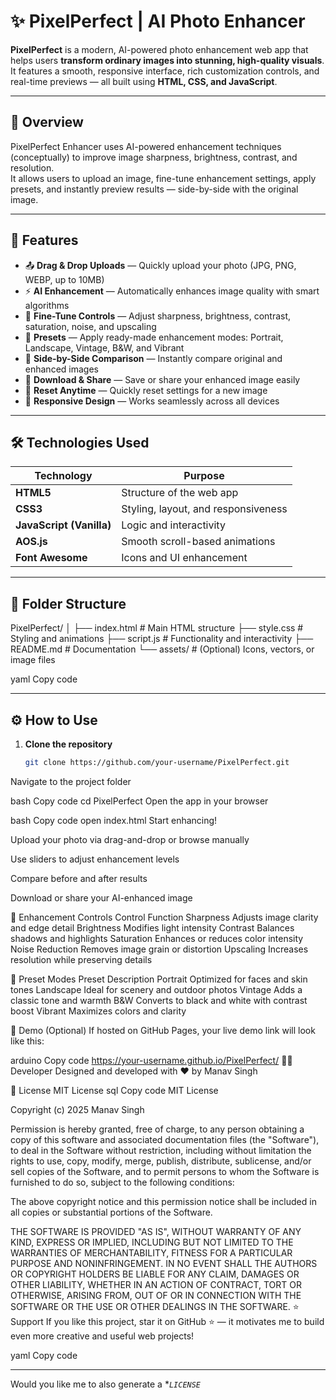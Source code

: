 # ✨ PixelPerfect | AI Photo Enhancer

**PixelPerfect** is a modern, AI-powered photo enhancement web app that helps users **transform ordinary images into stunning, high-quality visuals**.  
It features a smooth, responsive interface, rich customization controls, and real-time previews — all built using **HTML, CSS, and JavaScript**.

---

## 🧠 Overview

PixelPerfect Enhancer uses AI-powered enhancement techniques (conceptually) to improve image sharpness, brightness, contrast, and resolution.  
It allows users to upload an image, fine-tune enhancement settings, apply presets, and instantly preview results — side-by-side with the original image.

---

## 🚀 Features

- 📤 **Drag & Drop Uploads** — Quickly upload your photo (JPG, PNG, WEBP, up to 10MB)
- ⚡ **AI Enhancement** — Automatically enhances image quality with smart algorithms
- 🧩 **Fine-Tune Controls** — Adjust sharpness, brightness, contrast, saturation, noise, and upscaling
- 🌄 **Presets** — Apply ready-made enhancement modes: Portrait, Landscape, Vintage, B&W, and Vibrant
- 🎨 **Side-by-Side Comparison** — Instantly compare original and enhanced images
- 💾 **Download & Share** — Save or share your enhanced image easily
- 🔄 **Reset Anytime** — Quickly reset settings for a new image
- 🧠 **Responsive Design** — Works seamlessly across all devices

---

## 🛠️ Technologies Used

| Technology | Purpose |
|-------------|----------|
| **HTML5** | Structure of the web app |
| **CSS3** | Styling, layout, and responsiveness |
| **JavaScript (Vanilla)** | Logic and interactivity |
| **AOS.js** | Smooth scroll-based animations |
| **Font Awesome** | Icons and UI enhancement |

---

## 📂 Folder Structure

PixelPerfect/
│
├── index.html # Main HTML structure
├── style.css # Styling and animations
├── script.js # Functionality and interactivity
├── README.md # Documentation
└── assets/ # (Optional) Icons, vectors, or image files

yaml
Copy code

---

## ⚙️ How to Use

1. **Clone the repository**
   ```bash
   git clone https://github.com/your-username/PixelPerfect.git
Navigate to the project folder

bash
Copy code
cd PixelPerfect
Open the app in your browser

bash
Copy code
open index.html
Start enhancing!

Upload your photo via drag-and-drop or browse manually

Use sliders to adjust enhancement levels

Compare before and after results

Download or share your AI-enhanced image

🎨 Enhancement Controls
Control	Function
Sharpness	Adjusts image clarity and edge detail
Brightness	Modifies light intensity
Contrast	Balances shadows and highlights
Saturation	Enhances or reduces color intensity
Noise Reduction	Removes image grain or distortion
Upscaling	Increases resolution while preserving details

🌈 Preset Modes
Preset	Description
Portrait	Optimized for faces and skin tones
Landscape	Ideal for scenery and outdoor photos
Vintage	Adds a classic tone and warmth
B&W	Converts to black and white with contrast boost
Vibrant	Maximizes colors and clarity

📸 Demo (Optional)
If hosted on GitHub Pages, your live demo link will look like this:

arduino
Copy code
https://your-username.github.io/PixelPerfect/
👨‍💻 Developer
Designed and developed with ❤️ by Manav Singh

📜 License
MIT License
sql
Copy code
MIT License

Copyright (c) 2025 Manav Singh

Permission is hereby granted, free of charge, to any person obtaining a copy
of this software and associated documentation files (the "Software"), to deal
in the Software without restriction, including without limitation the rights
to use, copy, modify, merge, publish, distribute, sublicense, and/or sell
copies of the Software, and to permit persons to whom the Software is
furnished to do so, subject to the following conditions:

The above copyright notice and this permission notice shall be included in
all copies or substantial portions of the Software.

THE SOFTWARE IS PROVIDED "AS IS", WITHOUT WARRANTY OF ANY KIND, EXPRESS OR
IMPLIED, INCLUDING BUT NOT LIMITED TO THE WARRANTIES OF MERCHANTABILITY,
FITNESS FOR A PARTICULAR PURPOSE AND NONINFRINGEMENT. IN NO EVENT SHALL THE
AUTHORS OR COPYRIGHT HOLDERS BE LIABLE FOR ANY CLAIM, DAMAGES OR OTHER
LIABILITY, WHETHER IN AN ACTION OF CONTRACT, TORT OR OTHERWISE, ARISING FROM,
OUT OF OR IN CONNECTION WITH THE SOFTWARE OR THE USE OR OTHER DEALINGS IN
THE SOFTWARE.
⭐ Support
If you like this project, star it on GitHub ⭐ —
it motivates me to build even more creative and useful web projects!

yaml
Copy code

---

Would you like me to also generate a **`LICENSE`*